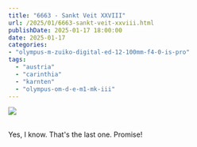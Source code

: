 ```yaml
---
title: "6663 - Sankt Veit XXVIII"
url: /2025/01/6663-sankt-veit-xxviii.html
publishDate: 2025-01-17 18:00:00
date: 2025-01-17
categories:
- "olympus-m-zuiko-digital-ed-12-100mm-f4-0-is-pro"
tags:
  - "austria"
  - "carinthia"
  - "karnten"
  - "olympus-om-d-e-m1-mk-iii"
---
```

<div class="container">
<div class="center"><a target="_blank" href="https://d25zfm9zpd7gm5.cloudfront.net/1200x1200/2020/20200911_133345_lr.jpg"><img class="webfeedsFeaturedVisual" src="https://d25zfm9zpd7gm5.cloudfront.net/0600x0600/2020/20200911_133345_lr.jpg" /></a></div>
</div>
<br />

Yes, I know. That's the last one. Promise!
